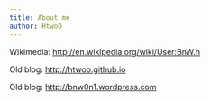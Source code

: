 ```yaml
---
title: About me
author: HtwoO
---
```


Wikimedia: http://en.wikipedia.org/wiki/User:BnW.h

Old blog: http://htwoo.github.io

Old blog: http://bnw0n1.wordpress.com
